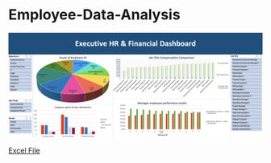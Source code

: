 # Employee-Data-Analysis


![Employee Data Dashboard](dashboard_image.png)

[Excel File](Employee-Data-Analysis.xlsx)

